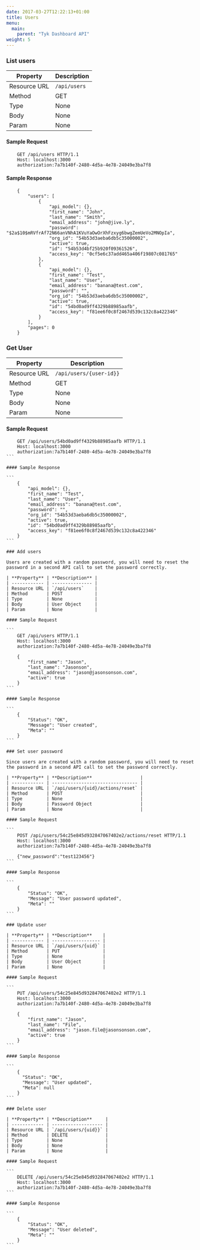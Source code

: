 ```yaml
---
date: 2017-03-27T12:22:13+01:00
title: Users
menu:
  main:
    parent: "Tyk Dashboard API"
weight: 5 
---
```


### List users

| **Property** | **Description** |
| ------------ | --------------- |
| Resource URL | `/api/users`    |
| Method       | GET             |
| Type         | None            |
| Body         | None            |
| Param        | None            |

#### Sample Request

```
    GET /api/users HTTP/1.1
    Host: localhost:3000
    authorization:7a7b140f-2480-4d5a-4e78-24049e3ba7f8
```

#### Sample Response

```
    {
        "users": [
            {
                "api_model": {},
                "first_name": "John",
                "last_name": "Smith",
                "email_address": "john@jive.ly",
                "password": "$2a$10$mRVfrAf72N66anVNhA1KVuYaOwOrXhFzxyg6bwgZemUeVo2MNOpIa",
                "org_id": "54b53d3aeba6db5c35000002",
                "active": true,
                "id": "54b53d4bf25b920f09361526",
                "access_key": "0cf5e6c37add465a406f19807c081765"
            },
            {
                "api_model": {},
                "first_name": "Test",
                "last_name": "User",
                "email_address": "banana@test.com",
                "password": "",
                "org_id": "54b53d3aeba6db5c35000002",
                "active": true,
                "id": "54bd0ad9ff4329b88985aafb",
                "access_key": "f81ee6f0c8f2467d539c132c8a422346"
            }
        ],
        "pages": 0
    }
```

### Get User

| **Property** | **Description**         |
| ------------ | ----------------------- |
| Resource URL | `/api/users/{user-id}}` |
| Method       | GET                     |
| Type         | None                    |
| Body         | None                    |
| Param        | None                    |

#### Sample Request

````
    GET /api/users/54bd0ad9ff4329b88985aafb HTTP/1.1
    Host: localhost:3000
    authorization:7a7b140f-2480-4d5a-4e78-24049e3ba7f8
```

#### Sample Response

```
    {
        "api_model": {},
        "first_name": "Test",
        "last_name": "User",
        "email_address": "banana@test.com",
        "password": "",
        "org_id": "54b53d3aeba6db5c35000002",
        "active": true,
        "id": "54bd0ad9ff4329b88985aafb",
        "access_key": "f81ee6f0c8f2467d539c132c8a422346"
    }
```

### Add users

Users are created with a random password, you will need to reset the password in a second API call to set the password correctly.

| **Property** | **Description** |
| ------------ | --------------- |
| Resource URL | `/api/users`    |
| Method       | POST            |
| Type         | None            |
| Body         | User Object     |
| Param        | None            |

#### Sample Request

```
    GET /api/users HTTP/1.1
    Host: localhost:3000
    authorization:7a7b140f-2480-4d5a-4e78-24049e3ba7f8
    
    {
        "first_name": "Jason",
        "last_name": "Jasonson",
        "email_address": "jason@jasonsonson.com",
        "active": true
    }
```

#### Sample Response

```
    {
        "Status": "OK",
        "Message": "User created",
        "Meta": ""
    }
```

### Set user password

Since users are created with a random password, you will need to reset the password in a second API call to set the password correctly.

| **Property** | **Description**                  |
| ------------ | -------------------------------- |
| Resource URL | `/api/users/{uid}/actions/reset` |
| Method       | POST                             |
| Type         | None                             |
| Body         | Password Object                  |
| Param        | None                             |

#### Sample Request

```
    POST /api/users/54c25e845d932847067402e2/actions/reset HTTP/1.1
    Host: localhost:3000
    authorization:7a7b140f-2480-4d5a-4e78-24049e3ba7f8
    
    {"new_password":"test123456"}
```

#### Sample Response

```
    {
        "Status": "OK",
        "Message": "User password updated",
        "Meta": ""
    }
```

### Update user

| **Property** | **Description**    |
| ------------ | ------------------ |
| Resource URL | `/api/users/{uid}` |
| Method       | PUT                |
| Type         | None               |
| Body         | User Object        |
| Param        | None               |

#### Sample Request

```
    PUT /api/users/54c25e845d932847067402e2 HTTP/1.1
    Host: localhost:3000
    authorization:7a7b140f-2480-4d5a-4e78-24049e3ba7f8
    
    {
        "first_name": "Jason",
        "last_name": "File",
        "email_address": "jason.file@jasonsonson.com",
        "active": true
    }
```

#### Sample Response

```
    {
      "Status": "OK",
      "Message": "User updated",
      "Meta": null
    }
```

### Delete user

| **Property** | **Description**     |
| ------------ | ------------------- |
| Resource URL | `/api/users/{uid}}` |
| Method       | DELETE              |
| Type         | None                |
| Body         | None                |
| Param        | None                |

#### Sample Request

```
    DELETE /api/users/54c25e845d932847067402e2 HTTP/1.1
    Host: localhost:3000
    authorization:7a7b140f-2480-4d5a-4e78-24049e3ba7f8
```

#### Sample Response

```
    {
        "Status": "OK",
        "Message": "User deleted",
        "Meta": ""
    }
```
